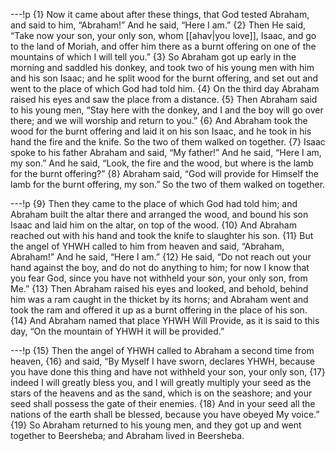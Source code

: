 ---!p
{1} Now it came about after these things, that God tested Abraham, and said to him, “Abraham!” And he said, “Here I am.” {2} Then He said, “Take now your son, your only son, whom [[ahav|you love]], Isaac, and go to the land of Moriah, and offer him there as a burnt offering on one of the mountains of which I will tell you.” {3} So Abraham got up early in the morning and saddled his donkey, and took two of his young men with him and his son Isaac; and he split wood for the burnt offering, and set out and went to the place of which God had told him. {4} On the third day Abraham raised his eyes and saw the place from a distance. {5} Then Abraham said to his young men, “Stay here with the donkey, and I and the boy will go over there; and we will worship and return to you.” {6} And Abraham took the wood for the burnt offering and laid it on his son Isaac, and he took in his hand the fire and the knife. So the two of them walked on together. {7} Isaac spoke to his father Abraham and said, “My father!” And he said, “Here I am, my son.” And he said, “Look, the fire and the wood, but where is the lamb for the burnt offering?” {8} Abraham said, “God will provide for Himself the lamb for the burnt offering, my son.” So the two of them walked on together.

---!p
{9} Then they came to the place of which God had told him; and Abraham built the altar there and arranged the wood, and bound his son Isaac and laid him on the altar, on top of the wood. {10} And Abraham reached out with his hand and took the knife to slaughter his son. {11} But the angel of YHWH called to him from heaven and said, “Abraham, Abraham!” And he said, “Here I am.” {12} He said, “Do not reach out your hand against the boy, and do not do anything to him; for now I know that you fear God, since you have not withheld your son, your only son, from Me.” {13} Then Abraham raised his eyes and looked, and behold, behind him was a ram caught in the thicket by its horns; and Abraham went and took the ram and offered it up as a burnt offering in the place of his son. {14} And Abraham named that place YHWH Will Provide, as it is said to this day, “On the mountain of YHWH it will be provided.”

---!p
{15} Then the angel of YHWH called to Abraham a second time from heaven, {16} and said, “By Myself I have sworn, declares YHWH, because you have done this thing and have not withheld your son, your only son, {17} indeed I will greatly bless you, and I will greatly multiply your seed as the stars of the heavens and as the sand, which is on the seashore; and your seed shall possess the gate of their enemies. {18} And in your seed all the nations of the earth shall be blessed, because you have obeyed My voice.” {19} So Abraham returned to his young men, and they got up and went together to Beersheba; and Abraham lived in Beersheba.